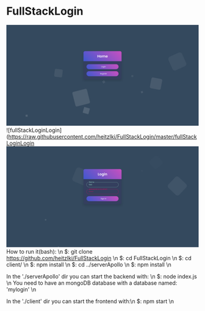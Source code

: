# FullStackLogin
![fullStackLoginHome](https://raw.githubusercontent.com/heitzlki/FullStackLogin/master/fullStackLoginHome.png)
![fullStackLoginLogin](https://raw.githubusercontent.com/heitzlki/FullStackLogin/master/fullStackLoginLogin
![fullStackLoginError](https://raw.githubusercontent.com/heitzlki/FullStackLogin/master/fullStackLoginError.png)
How to run it(bash): \n
$: git clone https://github.com/heitzlki/FullStackLogin \n
$: cd FullStackLogin \n
$: cd client/ \n
$: npm install \n
$: cd ../serverApollo \n
$: npm install \n

In the './serverApollo' dir you can start the backend with: \n
$: node index.js \n
You need to have an mongoDB database with a database named: 'mylogin' \n

In the './client' dir you can start the frontend with:\n
$: npm start \n
